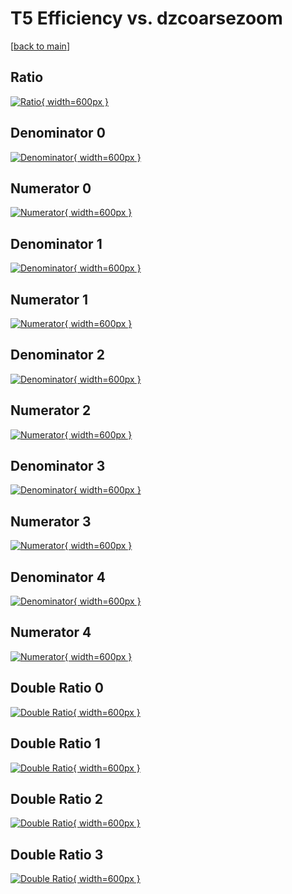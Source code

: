 # T5 Efficiency vs. dzcoarsezoom

[[back to main](./)]



## Ratio

[![Ratio](../mtv/var/T5_loweta_211_0_eff_dzcoarsezoom.png){ width=600px }](../mtv/var/T5_loweta_211_0_eff_dzcoarsezoom.pdf)

## Denominator 0

[![Denominator](../mtv/den/T5_loweta_211_0_eff_dzcoarsezoom_den0.png){ width=600px }](../mtv/den/T5_loweta_211_0_eff_dzcoarsezoom_den0.pdf)

## Numerator 0

[![Numerator](../mtv/num/T5_loweta_211_0_eff_dzcoarsezoom_num0.png){ width=600px }](../mtv/num/T5_loweta_211_0_eff_dzcoarsezoom_num0.pdf)

## Denominator 1

[![Denominator](../mtv/den/T5_loweta_211_0_eff_dzcoarsezoom_den1.png){ width=600px }](../mtv/den/T5_loweta_211_0_eff_dzcoarsezoom_den1.pdf)

## Numerator 1

[![Numerator](../mtv/num/T5_loweta_211_0_eff_dzcoarsezoom_num1.png){ width=600px }](../mtv/num/T5_loweta_211_0_eff_dzcoarsezoom_num1.pdf)

## Denominator 2

[![Denominator](../mtv/den/T5_loweta_211_0_eff_dzcoarsezoom_den2.png){ width=600px }](../mtv/den/T5_loweta_211_0_eff_dzcoarsezoom_den2.pdf)

## Numerator 2

[![Numerator](../mtv/num/T5_loweta_211_0_eff_dzcoarsezoom_num2.png){ width=600px }](../mtv/num/T5_loweta_211_0_eff_dzcoarsezoom_num2.pdf)

## Denominator 3

[![Denominator](../mtv/den/T5_loweta_211_0_eff_dzcoarsezoom_den3.png){ width=600px }](../mtv/den/T5_loweta_211_0_eff_dzcoarsezoom_den3.pdf)

## Numerator 3

[![Numerator](../mtv/num/T5_loweta_211_0_eff_dzcoarsezoom_num3.png){ width=600px }](../mtv/num/T5_loweta_211_0_eff_dzcoarsezoom_num3.pdf)

## Denominator 4

[![Denominator](../mtv/den/T5_loweta_211_0_eff_dzcoarsezoom_den4.png){ width=600px }](../mtv/den/T5_loweta_211_0_eff_dzcoarsezoom_den4.pdf)

## Numerator 4

[![Numerator](../mtv/num/T5_loweta_211_0_eff_dzcoarsezoom_num4.png){ width=600px }](../mtv/num/T5_loweta_211_0_eff_dzcoarsezoom_num4.pdf)

## Double Ratio 0

[![Double Ratio](../mtv/ratio/T5_loweta_211_0_eff_dzcoarsezoom_ratio0.png){ width=600px }](../mtv/ratio/T5_loweta_211_0_eff_dzcoarsezoom_ratio0.pdf)

## Double Ratio 1

[![Double Ratio](../mtv/ratio/T5_loweta_211_0_eff_dzcoarsezoom_ratio1.png){ width=600px }](../mtv/ratio/T5_loweta_211_0_eff_dzcoarsezoom_ratio1.pdf)

## Double Ratio 2

[![Double Ratio](../mtv/ratio/T5_loweta_211_0_eff_dzcoarsezoom_ratio2.png){ width=600px }](../mtv/ratio/T5_loweta_211_0_eff_dzcoarsezoom_ratio2.pdf)

## Double Ratio 3

[![Double Ratio](../mtv/ratio/T5_loweta_211_0_eff_dzcoarsezoom_ratio3.png){ width=600px }](../mtv/ratio/T5_loweta_211_0_eff_dzcoarsezoom_ratio3.pdf)

